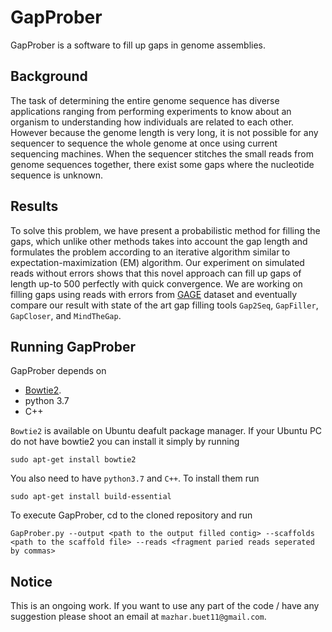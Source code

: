 # GapProber

GapProber is a software to fill up gaps in genome assemblies. 

## Background
The task of determining the entire genome sequence has diverse applications ranging from performing experiments to know about an organism to understanding how individuals are related to each other. However because the genome length is very long, it is not possible for any sequencer to sequence the whole genome at once using current sequencing machines. When the sequencer stitches the small reads from genome sequences together, there exist some gaps where the nucleotide sequence is unknown.

## Results

To solve this problem, we have present a probabilistic method for filling the gaps, which unlike other methods takes into account the gap length and formulates the problem according to an iterative algorithm similar to expectation-maximization (EM) algorithm. Our experiment on simulated reads without errors shows that this novel approach can fill up gaps of length up-to 500 perfectly with quick convergence. We are working on filling gaps using reads with errors from [GAGE]({http://gage.cbcb.umd.edu/data/index.html}) dataset and eventually compare our result with state of the art gap filling tools `Gap2Seq`, `GapFiller`, `GapCloser`,  and `MindTheGap`.

## Running GapProber

GapProber depends on 

- [Bowtie2](http://bowtie-bio.sourceforge.net/bowtie2/manual.html).
- python 3.7
- C++ 

`Bowtie2` is available on Ubuntu deafult package manager. If your Ubuntu PC do not have bowtie2 you can install it simply by running 

`sudo apt-get install bowtie2`

You also need to have `python3.7` and `C++`. To install them run

`sudo apt-get install build-essential` 

To execute GapProber, cd to the cloned repository and run

 `GapProber.py --output <path to the output filled contig> --scaffolds <path to the scaffold file> --reads <fragment paried reads seperated by commas>`
 
 ## Notice
 This is an ongoing work. 
If you want to use any part of the code / have any suggestion please shoot an email at `mazhar.buet11@gmail.com`.

   

